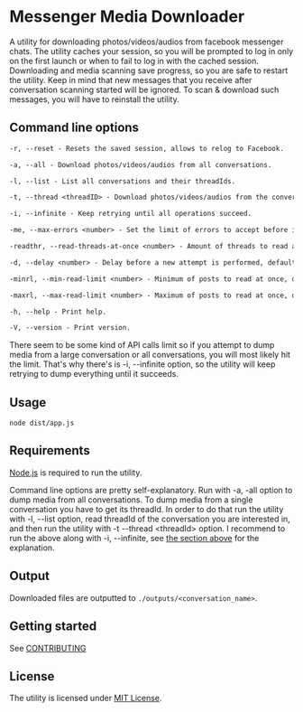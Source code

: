 # Messenger Media Downloader

A utility for downloading photos/videos/audios from facebook messenger chats.
The utility caches your session, so you will be prompted to log in only on the first launch or when to fail to log in with the cached session.
Downloading and media scanning save progress, so you are safe to restart the utility. Keep in mind that new messages that you receive after
conversation scanning started will be ignored. To scan & download such messages, you will have to reinstall the utility.

## Command line options

```txt
-r, --reset - Resets the saved session, allows to relog to Facebook.

-a, --all - Download photos/videos/audios from all conversations.

-l, --list - List all conversations and their threadIds.

-t, --thread <threadID> - Download photos/videos/audios from the conversation with given threadID.

-i, --infinite - Keep retrying until all operations succeed.

-me, --max-errors <number> - Set the limit of errors to accept before interrupting, default is 3.

-readthr, --read-threads-at-once <number> - Amount of threads to read at once, default is 30.

-d, --delay <number> - Delay before a new attempt is performed, default is 3.

-minrl, --min-read-limit <number> - Minimum of posts to read at once, default is 100.

-maxrl, --max-read-limit <number> - Maximum of posts to read at once, default is 500.

-h, --help - Print help.

-V, --version - Print version.
```

There seem to be some kind of API calls limit so if you attempt to dump media from a large conversation
or all conversations, you will most likely hit the limit. That's why there's is -i, --infinite option, so the utility will keep retrying
to dump everything until it succeeds.

## Usage

`node dist/app.js`

## Requirements

[Node.js](https://nodejs.org/) is required to run the utility.

Command line options are pretty self-explanatory.
Run with -a, -all option to dump media from all conversations.
To dump media from a single conversation you have to get its threadId. In order to do that run the utility with -l, --list option,
read threadId of the conversation you are interested in, and then run the utility with -t --thread &lt;threadId&gt; option.
I recommend to run the above along with -i, --infinite, see [the section above](#infinite_explanation) for the explanation.

## Output

Downloaded files are outputted to `./outputs/<conversation_name>`.

## Getting started

See [CONTRIBUTING](CONTRIBUTING.md)

## License

The utility is licensed under [MIT License](./LICENSE).
